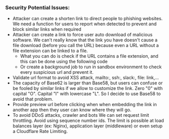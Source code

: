 ### Security Potential Issues:

- Attacker can create a shorten link to direct people to phishing websites. We need a function for users to report when detected to prevent and block similar links when required
- Attacker can create a link to force user auto download of malicious software. We can't really know that the link you have doesn't cause a file download (before you call the URL) because even a URL without a file extension can be linked to a file.
    - What you can do is check if the URL contains a file extension, and this can be done using the following code
    - Or create a background job to run in sandbox environment to check every suspicious url and prevent it.
- Validate url format to avoid XSS attack, mailto:, ssh:, slack:, file: link,…
- The capacity of Base62 is larger than Base58, but users can confuse or be fooled by similar links if we allow to customize the link. Zero "0" with capital "O". Capital "I" with lowercase "L". So I decide to use Base58 to avoid that problem.
- Provide preview url before clicking when when embedding the link in another app then they user can know where they will go.
- To avoid DDoS attacks, crawler and bots We can set request limit throttling. Avoid using sequence number ids. The limit is possible at load balances layer (ex: Nginx), application layer (middleware) or even setup a Cloudflare Rate Limiting.